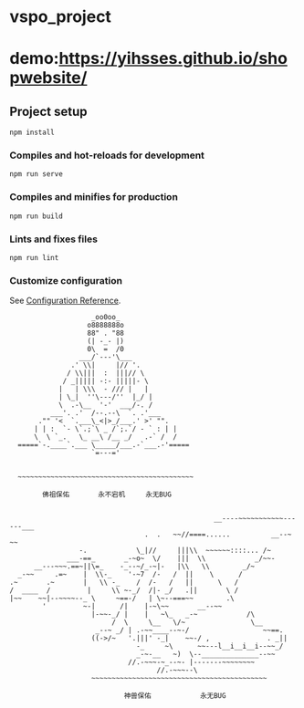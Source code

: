 # vspo_project
# demo:https://yihsses.github.io/shopwebsite/
## Project setup
```
npm install
```

### Compiles and hot-reloads for development
```
npm run serve
```

### Compiles and minifies for production
```
npm run build
```

### Lints and fixes files
```
npm run lint
```

### Customize configuration
See [Configuration Reference](https://cli.vuejs.org/config/).


                        _oo0oo_
                       o8888888o
                       88" . "88
                       (| -_- |)
                       0\  =  /0
                     ___/`---'\___
                   .' \\|     |// '.
                  / \\|||  :  |||// \
                 / _||||| -:- |||||- \
                |   | \\\  - /// |   |
                | \_|  ''\---/''  |_/ |
                \  .-\__  '-'  ___/-. /
              ___'. .'  /--.--\  `. .'___
           ."" '<  `.___\_<|>_/___.' >' "".
          | | :  `- \`.;`\ _ /`;.`/ - ` : | |
          \  \ `_.   \_ __\ /__ _/   .-` /  /
      =====`-.____`.___ \_____/___.-`___.-'=====
                        `=---='
 
 
      ~~~~~~~~~~~~~~~~~~~~~~~~~~~~~~~~~~~~~~~~~~~
 
            佛祖保佑       永不宕机     永无BUG


                                                      __----~~~~~~~~~~~------___
                                     .  .   ~~//====......          __--~ ~~
                     -.            \_|//     |||\\  ~~~~~~::::... /~
                  ___-==_       _-~o~  \/    |||  \\            _/~~-
          __---~~~.==~||\=_    -_--~/_-~|-   |\\   \\        _/~
      _-~~     .=~    |  \\-_    '-~7  /-   /  ||    \      /
    .~       .~       |   \\ -_    /  /-   /   ||      \   /
    /  ____  /         |     \\ ~-_/  /|- _/   .||       \ /
    |~~    ~~|--~~~~--_ \     ~==-/   | \~--===~~        .\
            '         ~-|      /|    |-~\~~       __--~~
                        |-~~-_/ |    |   ~\_   _-~            /\
                             /  \     \__   \/~                \__
                         _--~ _/ | .-~~____--~-/                  ~~==.
                        ((->/~   '.|||' -_|    ~~-/ ,              . _||
                                   -_     ~\      ~~---l__i__i__i--~~_/
                                   _-~-__   ~)  \--______________--~~
                                 //.-~~~-~_--~- |-------~~~~~~~~
                                        //.-~~~--\
                        ~~~~~~~~~~~~~~~~~~~~~~~~~~~~~~~~~~~~~~~~~~~
  
                                神兽保佑            永无BUG
 
